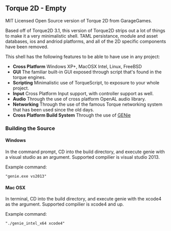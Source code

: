 ## Torque 2D - Empty

MIT Licensed Open Source version of Torque 2D from GarageGames.

Based off of Torque2D 3.1, this version of Torque2D strips out a lot of things to make it a very minimalistic shell. TAML persistance, module and asset databases, ios and andriod platforms, and all of the 2D specific components have been removed.

This shell has the following features to be able to have use in any project:

* **Cross Platform** Windows XP+, MacOSX Intel, Linux, FreeBSD
* **GUI** The familiar built-in GUI exposed through script that's found in the torque engines.
* **Scripting** Minimalistic use of TorqueScript, to exposure to your whole project.
* **Input** Cross Platform Input support, with controller support as well.
* **Audio** Through the use of cross platform OpenAL audio library.
* **Networking** Through the use of the famous Torque networking system that has been used since the old days.
* **Cross Platform Build System** Through the use of [GENie](https://github.com/bkaradzic/genie#what-is-it)

### Building the Source

#### Windows
In the command prompt, CD into the build directory, and execute genie with a visual studio as an argument. Supported compilier is visual studio 2013.

Example command:

```
"genie.exe vs2013"
```

#### Mac OSX
In terminal, CD into the build directory, and execute genie with the xcode4 as the argument. Supported compilier is xcode4 and up.

Example command:

```
"./genie_intel_x64 xcode4"
```
